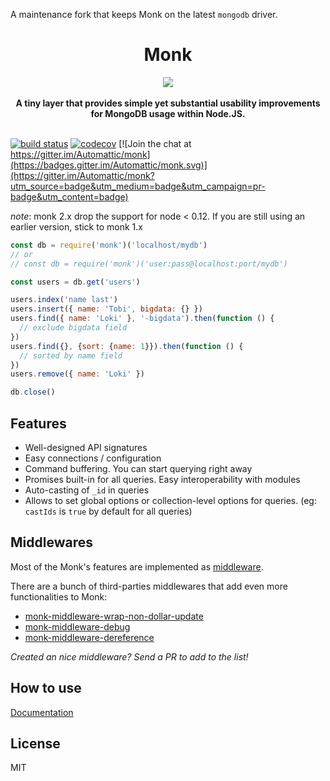 A maintenance fork that keeps Monk on the latest `mongodb` driver.

<h1 align="center">Monk</h1>

<div align="center">
  <img src="https://avatars2.githubusercontent.com/u/28830676?v=3&s=200" />
</div>
<br />
<div align="center">
  <strong>A tiny layer that provides simple yet substantial usability
improvements for MongoDB usage within Node.JS.</strong>
</div>
<br />

[![build status](https://secure.travis-ci.org/Automattic/monk.svg?branch=master)](https://secure.travis-ci.org/Automattic/monk)
[![codecov](https://codecov.io/gh/Automattic/monk/branch/master/graph/badge.svg)](https://codecov.io/gh/Automattic/monk)
[![Join the chat at https://gitter.im/Automattic/monk](https://badges.gitter.im/Automattic/monk.svg)](https://gitter.im/Automattic/monk?utm_source=badge&utm_medium=badge&utm_campaign=pr-badge&utm_content=badge)

*note*: monk 2.x drop the support for node < 0.12. If you are still using an earlier version, stick to monk 1.x

```js
const db = require('monk')('localhost/mydb')
// or
// const db = require('monk')('user:pass@localhost:port/mydb')

const users = db.get('users')

users.index('name last')
users.insert({ name: 'Tobi', bigdata: {} })
users.find({ name: 'Loki' }, '-bigdata').then(function () {
  // exclude bigdata field
})
users.find({}, {sort: {name: 1}}).then(function () {
  // sorted by name field
})
users.remove({ name: 'Loki' })

db.close()
```

## Features

- Well-designed API signatures
- Easy connections / configuration
- Command buffering. You can start querying right away
- Promises built-in for all queries. Easy interoperability with modules
- Auto-casting of `_id` in queries
- Allows to set global options or collection-level options for queries. (eg:
  `castIds` is `true` by default for all queries)

## Middlewares

Most of the Monk's features are implemented as [middleware](https://automattic.github.io/monk/docs/middlewares.html).

There are a bunch of third-parties middlewares that add even more functionalities to Monk:
- [monk-middleware-wrap-non-dollar-update](https://github.com/monk-middlewares/monk-middleware-wrap-non-dollar-update)
- [monk-middleware-debug](https://github.com/monk-middlewares/monk-middleware-debug)
- [monk-middleware-dereference](https://github.com/monk-middlewares/monk-middleware-dereference)

*Created an nice middleware? Send a PR to add to the list!*

## How to use

[Documentation](https://Automattic.github.io/monk)

## License

MIT
